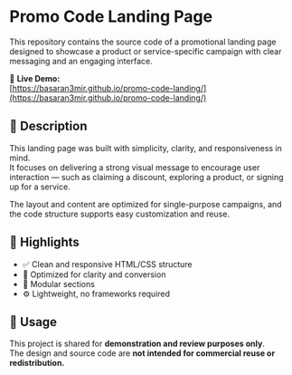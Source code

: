 # Promo Code Landing Page

This repository contains the source code of a promotional landing page designed to showcase a product or service-specific campaign with clear messaging and an engaging interface.

🔗 **Live Demo:**  
[https://basaran3mir.github.io/promo-code-landing/](https://basaran3mir.github.io/promo-code-landing/)

## 📝 Description

This landing page was built with simplicity, clarity, and responsiveness in mind.  
It focuses on delivering a strong visual message to encourage user interaction — such as claiming a discount, exploring a product, or signing up for a service.

The layout and content are optimized for single-purpose campaigns, and the code structure supports easy customization and reuse.

## 🚀 Highlights

- ✅ Clean and responsive HTML/CSS structure  
- 🎯 Optimized for clarity and conversion  
- 🧩 Modular sections
- ⚙️ Lightweight, no frameworks required  

## 📌 Usage

This project is shared for **demonstration and review purposes only**.  
The design and source code are **not intended for commercial reuse or redistribution.**

